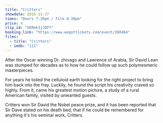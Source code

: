 ```yaml
---
title: "Critters"
showdate: 2016-11-27
times: "Doors 7:30pm / Film 8:30pm"
price: 4
clip_id: "kERmk3jJQTY"
booking_link: "https://www.wegottickets.com/event/380464"
films:
  - title: "Critters"
  - imdb: "111"
---
```

After the Oscar winning Dr. zhivago and Lawrence of Arabia, Sir David Lean was stumped for decades as to how he could follow up such polymesmeric masterpieces.

For years he toiled the celluloid earth looking for the right project to bring him back into the fray. Luckily, he found the script his creativity craved so highly. From it, came his greatest motion picture, a study of a rural American family, visited by unwanted guests.

Critters won Sir David the Nobel peace prize, and it has been reported that Sir Dave stated on his death bed, that if he could be remembered for anything it's his seminal work, Critters.